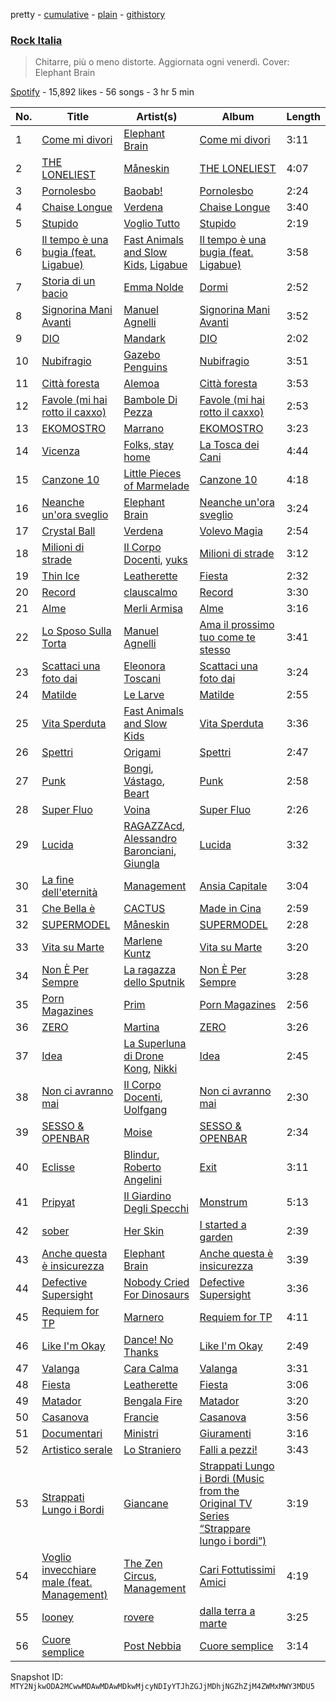 pretty - [cumulative](/playlists/cumulative/37i9dQZF1DWViUlcvfltyZ.md) - [plain](/playlists/plain/37i9dQZF1DWViUlcvfltyZ) - [githistory](https://github.githistory.xyz/mackorone/spotify-playlist-archive/blob/main/playlists/plain/37i9dQZF1DWViUlcvfltyZ)

### [Rock Italia](https://open.spotify.com/playlist/37i9dQZF1DWViUlcvfltyZ)

> Chitarre, più o meno distorte\. Aggiornata ogni venerdì\. Cover: Elephant Brain

[Spotify](https://open.spotify.com/user/spotify) - 15,892 likes - 56 songs - 3 hr 5 min

| No. | Title | Artist(s) | Album | Length |
|---|---|---|---|---|
| 1 | [Come mi divori](https://open.spotify.com/track/7uzsMb477hv1SzEMQUAmVd) | [Elephant Brain](https://open.spotify.com/artist/7seUm7aEVYUy5M61nVARgt) | [Come mi divori](https://open.spotify.com/album/4zAF5jahW8hxPJWfLsoyzk) | 3:11 |
| 2 | [THE LONELIEST](https://open.spotify.com/track/1Ame8XTX6QHY0l0ahqUhgv) | [Måneskin](https://open.spotify.com/artist/0lAWpj5szCSwM4rUMHYmrr) | [THE LONELIEST](https://open.spotify.com/album/1DFNeS38zvoPkx9wwMEwbc) | 4:07 |
| 3 | [Pornolesbo](https://open.spotify.com/track/5RmgabbGvfVIr2Wtl3r75e) | [Baobab!](https://open.spotify.com/artist/0P9V5EdqoioSs6GYNliMTt) | [Pornolesbo](https://open.spotify.com/album/4YpQqDBJkMlpTPWBExpk03) | 2:24 |
| 4 | [Chaise Longue](https://open.spotify.com/track/2oXs1w3ISiVPkz32vXJCCg) | [Verdena](https://open.spotify.com/artist/058thnz6odaxoAN4n3cMBN) | [Chaise Longue](https://open.spotify.com/album/2HtuyQa8ttY6Fn433FIs0s) | 3:40 |
| 5 | [Stupido](https://open.spotify.com/track/1HbeSRRvgFWCRg7B6GAG7o) | [Voglio Tutto](https://open.spotify.com/artist/0l7l0zslmsXWkHCM6hZ34C) | [Stupido](https://open.spotify.com/album/3x5ls4mKI2qM6AGl4hPSCx) | 2:19 |
| 6 | [Il tempo è una bugia \(feat\. Ligabue\)](https://open.spotify.com/track/7tl8kzo4DM62We5mgJRYNx) | [Fast Animals and Slow Kids](https://open.spotify.com/artist/2n92OcdDhE5g2CpDI1rjH6), [Ligabue](https://open.spotify.com/artist/7H8ZC8uHJMPZGLMApRRNIz) | [Il tempo è una bugia \(feat\. Ligabue\)](https://open.spotify.com/album/7oM4l6zPvDNo9WgT7J9pxq) | 3:58 |
| 7 | [Storia di un bacio](https://open.spotify.com/track/06KPJCrNZmp1QwG0kJhyUe) | [Emma Nolde](https://open.spotify.com/artist/5Ti3nqsUZsSrsk3qcOADjK) | [Dormi](https://open.spotify.com/album/0o43FP6kzT5GH7opmU9dCo) | 2:52 |
| 8 | [Signorina Mani Avanti](https://open.spotify.com/track/7pljhNu1HXO2TEYg1nLxAa) | [Manuel Agnelli](https://open.spotify.com/artist/1fLNnD2YIhtUR8VrX68As4) | [Signorina Mani Avanti](https://open.spotify.com/album/3ldHaKOt5xQ3puA16Q8Kcl) | 3:52 |
| 9 | [DIO](https://open.spotify.com/track/5rvSgBzvXLuRHNI6fAXArv) | [Mandark](https://open.spotify.com/artist/0Y6B1fQJ0pFHBzYRRN8Bp6) | [DIO](https://open.spotify.com/album/6wWyqa9Ry4Jxne32G7KN9p) | 2:02 |
| 10 | [Nubifragio](https://open.spotify.com/track/2I3pXS5CzCm8sfgdMJYaTQ) | [Gazebo Penguins](https://open.spotify.com/artist/7w6Xdr6KK4A4g9OySnUOUN) | [Nubifragio](https://open.spotify.com/album/5L9oWRa76veQN7AFo0KQhX) | 3:51 |
| 11 | [Città foresta](https://open.spotify.com/track/4GPeaXpFwD2ju3fwnfZQ2Z) | [Alemoa](https://open.spotify.com/artist/0lswjSfiPA2bKp6PHlJISF) | [Città foresta](https://open.spotify.com/album/7Mb7CHDVdLUflxd9pKX21w) | 3:53 |
| 12 | [Favole \(mi hai rotto il caxxo\)](https://open.spotify.com/track/5Pqp4dJ2KgZRA4l3dIY9iX) | [Bambole Di Pezza](https://open.spotify.com/artist/2RucBHMHhR5LMQUoGO19OW) | [Favole \(mi hai rotto il caxxo\)](https://open.spotify.com/album/0YFbYRdWVJ8bqvjOSZ1D2v) | 2:53 |
| 13 | [EKOMOSTRO](https://open.spotify.com/track/1gPkmYuKbTfw5VdPCTpcNB) | [Marrano](https://open.spotify.com/artist/0eH00KPe73zxJhguRiJRwY) | [EKOMOSTRO](https://open.spotify.com/album/0ElZoCtcEi1ff0iSFIhG1j) | 3:23 |
| 14 | [Vicenza](https://open.spotify.com/track/2UoqMxVRl4I5IgDRblSToW) | [Folks, stay home](https://open.spotify.com/artist/2HzkhtnJn3OBy557HAwDYH) | [La Tosca dei Cani](https://open.spotify.com/album/40Fngltav0uIo6x6cw20bM) | 4:44 |
| 15 | [Canzone 10](https://open.spotify.com/track/4kgotZC0lTFDC9VxshW705) | [Little Pieces of Marmelade](https://open.spotify.com/artist/6ap5FlXui4P9SWOKz98o9Z) | [Canzone 10](https://open.spotify.com/album/0na7MpYLhqiienk3tW9uSg) | 4:18 |
| 16 | [Neanche un'ora sveglio](https://open.spotify.com/track/5uIlaWEQjpztXgax3dhUWs) | [Elephant Brain](https://open.spotify.com/artist/7seUm7aEVYUy5M61nVARgt) | [Neanche un'ora sveglio](https://open.spotify.com/album/7pzaxpTYLbPw2SNlM1wstE) | 3:24 |
| 17 | [Crystal Ball](https://open.spotify.com/track/4rJZeYt6ArHcnPova0Hgtw) | [Verdena](https://open.spotify.com/artist/058thnz6odaxoAN4n3cMBN) | [Volevo Magia](https://open.spotify.com/album/0ISl1KHwbmQIJBe0TOWqGk) | 2:54 |
| 18 | [Milioni di strade](https://open.spotify.com/track/3WkO6y6Q8AAkoUkHgg4WqH) | [Il Corpo Docenti](https://open.spotify.com/artist/54fov0UfPlOOvOWid3VL7p), [yuks](https://open.spotify.com/artist/5S1ajwH3erCE1RDfGiAESd) | [Milioni di strade](https://open.spotify.com/album/5RCjhOxheSBtZ7ezp1R7GM) | 3:12 |
| 19 | [Thin Ice](https://open.spotify.com/track/4EJhnSQtPRUN5cUzaSA0ZH) | [Leatherette](https://open.spotify.com/artist/4nAQf14Uz5C0uSACkrNwIW) | [Fiesta](https://open.spotify.com/album/0rXmDvbdBuAsMVQYpfqT0u) | 2:32 |
| 20 | [Record](https://open.spotify.com/track/7bJJKJtXIDYsz87fpRArOs) | [clauscalmo](https://open.spotify.com/artist/0JYnmJcNn4DnQkJfHFjLnR) | [Record](https://open.spotify.com/album/6gMEYik1cWddt2je1HT0n1) | 3:30 |
| 21 | [Alme](https://open.spotify.com/track/0GyrUsvIJJ5DZPHpEQa6kQ) | [Merli Armisa](https://open.spotify.com/artist/6Xi0bEiO6Ncki0K3iudLki) | [Alme](https://open.spotify.com/album/04bQWJKzN1egEcDioDAT1h) | 3:16 |
| 22 | [Lo Sposo Sulla Torta](https://open.spotify.com/track/1K8eYXS6CJq9mzG9rzKDJV) | [Manuel Agnelli](https://open.spotify.com/artist/1fLNnD2YIhtUR8VrX68As4) | [Ama il prossimo tuo come te stesso](https://open.spotify.com/album/4K2fWzhQxYSHcchOglHvSj) | 3:41 |
| 23 | [Scattaci una foto dai](https://open.spotify.com/track/6rVd9LImuHUlRH4m4jZobg) | [Eleonora Toscani](https://open.spotify.com/artist/77d3usyZLz9TS7PBxGRVaD) | [Scattaci una foto dai](https://open.spotify.com/album/1B1CLdFA4LmD7aMnH45bTU) | 3:24 |
| 24 | [Matilde](https://open.spotify.com/track/3rNc1D4Jc2N5idptQxURFa) | [Le Larve](https://open.spotify.com/artist/27NQeT6snHm4r7ksireZOI) | [Matilde](https://open.spotify.com/album/1jiH9g4LEdeyBK4eGyXZKa) | 2:55 |
| 25 | [Vita Sperduta](https://open.spotify.com/track/4s2JGsbchZ8fNiqhIPjCZq) | [Fast Animals and Slow Kids](https://open.spotify.com/artist/2n92OcdDhE5g2CpDI1rjH6) | [Vita Sperduta](https://open.spotify.com/album/0eeFAco3jtZzRFDD6cUl6q) | 3:36 |
| 26 | [Spettri](https://open.spotify.com/track/7EDKymCkYNPVCxC599ecKj) | [Origami](https://open.spotify.com/artist/2z0MB92U117RLN71TMPolD) | [Spettri](https://open.spotify.com/album/5zfBbNIWDkoEuyGA8PnWcd) | 2:47 |
| 27 | [Punk](https://open.spotify.com/track/69SfBtxar6Ld6Wg0dQSFkr) | [Bongi](https://open.spotify.com/artist/3ehxbQ0letT4rNrzvp3SAq), [Vástago](https://open.spotify.com/artist/17oaBlHbOJj8u7HgDqv7RH), [Beart](https://open.spotify.com/artist/2FVeYpAaDkIoK4z1IRjXF3) | [Punk](https://open.spotify.com/album/6SYWYWGIBCQF0rUyjudbtc) | 2:58 |
| 28 | [Super Fluo](https://open.spotify.com/track/2fKq9TUqeqDftjxOaWI4eU) | [Voina](https://open.spotify.com/artist/4dju8CNgf5lL7VXgP3EAmo) | [Super Fluo](https://open.spotify.com/album/59ehW9mlwFVkEhlLk23IzT) | 2:26 |
| 29 | [Lucida](https://open.spotify.com/track/4qR3eEUxdJWsV47UM1xlzs) | [RAGAZZAcd](https://open.spotify.com/artist/6lTvJHqB7bNnL7YCmeFNQp), [Alessandro Baronciani](https://open.spotify.com/artist/7pLL31FfCScLXL47auT67u), [Giungla](https://open.spotify.com/artist/2hXIoMXYA65EDbqyLMzr5r) | [Lucida](https://open.spotify.com/album/7oGLgcoV0yrJJACgWZsKZZ) | 3:32 |
| 30 | [La fine dell'eternità](https://open.spotify.com/track/2DTSHEAcv2hUnVoRvYiOmo) | [Management](https://open.spotify.com/artist/5RRnJxnVoqmFFqZBXkAW3F) | [Ansia Capitale](https://open.spotify.com/album/2I6L45zp4O8twWUyAHirSj) | 3:04 |
| 31 | [Che Bella è](https://open.spotify.com/track/25hud035fkibY2xzOuMLWY) | [CACTUS](https://open.spotify.com/artist/0aAbF9XRGmASY77Z9MHtRK) | [Made in Cina](https://open.spotify.com/album/7zWOLZSOXOVfSRTVCOWP4X) | 2:59 |
| 32 | [SUPERMODEL](https://open.spotify.com/track/63WuQOXohQIxOxIFA2K7bR) | [Måneskin](https://open.spotify.com/artist/0lAWpj5szCSwM4rUMHYmrr) | [SUPERMODEL](https://open.spotify.com/album/5jhbLeXH1a3SRSOg84GSUn) | 2:28 |
| 33 | [Vita su Marte](https://open.spotify.com/track/40HYN8CnWJ39IeG67MXXHy) | [Marlene Kuntz](https://open.spotify.com/artist/1koU3PYin1x0g79oU9VB4A) | [Vita su Marte](https://open.spotify.com/album/0FIaLKIPdBsabXJA5ehKO6) | 3:20 |
| 34 | [Non È Per Sempre](https://open.spotify.com/track/3hmcaxci5fSfzMdT59gf3M) | [La ragazza dello Sputnik](https://open.spotify.com/artist/3k1ymzgC0JLqsmj6R8WaYB) | [Non È Per Sempre](https://open.spotify.com/album/1ENKtcZOUYJj21mbuki1XI) | 3:28 |
| 35 | [Porn Magazines](https://open.spotify.com/track/4f3tMrw56Kl9HUrrqhgHza) | [Prim](https://open.spotify.com/artist/4eiK39Rrg0g8Dml029aGHy) | [Porn Magazines](https://open.spotify.com/album/32F9nzCzR2vhhm5XMW4yiM) | 2:56 |
| 36 | [ZERO](https://open.spotify.com/track/6hrRoEVft0SM5lsBUq3MMe) | [Martina](https://open.spotify.com/artist/5FUuvvK6pzPDOJsRl10Z8p) | [ZERO](https://open.spotify.com/album/53XmHlZRSLn5vBenhupHfq) | 3:26 |
| 37 | [Idea](https://open.spotify.com/track/0AI35B8TuEtmz5ayf4dQR0) | [La Superluna di Drone Kong](https://open.spotify.com/artist/2yrGOWgivuL3OubJfHj5Xt), [Nikki](https://open.spotify.com/artist/1y9wN6EknDQynEF6123dXJ) | [Idea](https://open.spotify.com/album/3jG7ZwprmZW0PDoImjUL0H) | 2:45 |
| 38 | [Non ci avranno mai](https://open.spotify.com/track/69rYYzgRz9STrOZ7aARRLY) | [Il Corpo Docenti](https://open.spotify.com/artist/54fov0UfPlOOvOWid3VL7p), [Uolfgang](https://open.spotify.com/artist/2XltGObUBQdNTkAFIR0Av4) | [Non ci avranno mai](https://open.spotify.com/album/2uaDhcy5ty67ZrISRt3cFr) | 2:30 |
| 39 | [SESSO & OPENBAR](https://open.spotify.com/track/4CtmrooLElIO7iZwdDMpdJ) | [Moise](https://open.spotify.com/artist/7v40Q7L4JodP3Bav2Za0s8) | [SESSO & OPENBAR](https://open.spotify.com/album/4L6iv1xkvjlqmsIzTAh8VC) | 2:34 |
| 40 | [Eclisse](https://open.spotify.com/track/3fbCH7xhmMVqFUZg0Thp8W) | [Blindur](https://open.spotify.com/artist/7LUvRhMok52Bi5G2gmQzGc), [Roberto Angelini](https://open.spotify.com/artist/5dXjtDjzsFpgMKH1m1zceb) | [Exit](https://open.spotify.com/album/2hFArGyXZqa0mOxSJzyu1Y) | 3:11 |
| 41 | [Pripyat](https://open.spotify.com/track/4nj2V5hIvuDqC3naDe6JA2) | [Il Giardino Degli Specchi](https://open.spotify.com/artist/20ftPqYNYr79uuQF6XfWA6) | [Monstrum](https://open.spotify.com/album/0vKnHM72zHmy0NONDrls5i) | 5:13 |
| 42 | [sober](https://open.spotify.com/track/1LmM5Y3OnbNAeTVKg73Jgc) | [Her Skin](https://open.spotify.com/artist/6zdyc0Juu2p2uVVISAhOJe) | [I started a garden](https://open.spotify.com/album/11suIFqciw4aNWEBRtJjPj) | 2:39 |
| 43 | [Anche questa è insicurezza](https://open.spotify.com/track/7Jv6EL3KvtPEdK67S66fVE) | [Elephant Brain](https://open.spotify.com/artist/7seUm7aEVYUy5M61nVARgt) | [Anche questa è insicurezza](https://open.spotify.com/album/0FR945zs1rjI0asExLmnM0) | 3:39 |
| 44 | [Defective Supersight](https://open.spotify.com/track/75edXIj9lMn82jTlzOwUf3) | [Nobody Cried For Dinosaurs](https://open.spotify.com/artist/2RQE2lqMvFUFA5u0znpkvo) | [Defective Supersight](https://open.spotify.com/album/1cbY5ev5FxZPHP3grGgMau) | 3:36 |
| 45 | [Requiem for TP](https://open.spotify.com/track/2tKkwGSScN2lXKPt4WnZ8r) | [Marnero](https://open.spotify.com/artist/1x22C5vb3nBm1GAmQxwz8N) | [Requiem for TP](https://open.spotify.com/album/3G2XhOuo98pWcII855p9ub) | 4:11 |
| 46 | [Like I'm Okay](https://open.spotify.com/track/4z7m5fHKANtRtr8CGnckLd) | [Dance! No Thanks](https://open.spotify.com/artist/0885hgEwstYF6vz2qHbSpC) | [Like I'm Okay](https://open.spotify.com/album/1wYkIgcLpMG9DggdMQw62n) | 2:49 |
| 47 | [Valanga](https://open.spotify.com/track/6cqwc1pyl5i48tBCxGgEvS) | [Cara Calma](https://open.spotify.com/artist/2FK3lJvn42dNrSeVzs5MoC) | [Valanga](https://open.spotify.com/album/0Uzr5FEyRVTN2WuilSQZ0Q) | 3:31 |
| 48 | [Fiesta](https://open.spotify.com/track/1PMoaqAqVRQdZuBzACqcPw) | [Leatherette](https://open.spotify.com/artist/4nAQf14Uz5C0uSACkrNwIW) | [Fiesta](https://open.spotify.com/album/0YVnkqNYaSrz2YFffWz2BG) | 3:06 |
| 49 | [Matador](https://open.spotify.com/track/5g0aCS1VkUjInpKZJ5sqZw) | [Bengala Fire](https://open.spotify.com/artist/5B516AbC2BhNio4qvbDdNb) | [Matador](https://open.spotify.com/album/2HU1bNOzJU13btY8KjjNIC) | 3:20 |
| 50 | [Casanova](https://open.spotify.com/track/4fImlKONfekd1g8CNPnOea) | [Francie](https://open.spotify.com/artist/0yWTeuyotX6gZzD2pbe8ip) | [Casanova](https://open.spotify.com/album/48Kseq11LU065k91UeV3c3) | 3:56 |
| 51 | [Documentari](https://open.spotify.com/track/19b8lNcPaC9srKUjKc7Cbp) | [Ministri](https://open.spotify.com/artist/6an9YCv0S0Mj3rsaD9Ahpz) | [Giuramenti](https://open.spotify.com/album/6IKfDFFZZNzNf0m5AiFRKe) | 3:16 |
| 52 | [Artistico serale](https://open.spotify.com/track/5EBpMh8KabaQxYITlPd5nc) | [Lo Straniero](https://open.spotify.com/artist/0m2ZFwd9Gh7wI0NpqzIkBD) | [Falli a pezzi!](https://open.spotify.com/album/6Y5QkxB88qzpT3njgKH2LF) | 3:43 |
| 53 | [Strappati Lungo i Bordi](https://open.spotify.com/track/1tmxGSXmeKk5NjZh3hIG7v) | [Giancane](https://open.spotify.com/artist/5SHRnc9Tl14jqVV0CTr49B) | [Strappati Lungo i Bordi \(Music from the Original TV Series “Strappare lungo i bordi”\)](https://open.spotify.com/album/18jzdWKRrSxdgDr9IRe0RM) | 3:19 |
| 54 | [Voglio invecchiare male \(feat\. Management\)](https://open.spotify.com/track/1UioMVlhDjrjJ3o6HP2Vhr) | [The Zen Circus](https://open.spotify.com/artist/7nrxF1ilcwJNHofGUfsC84), [Management](https://open.spotify.com/artist/5RRnJxnVoqmFFqZBXkAW3F) | [Cari Fottutissimi Amici](https://open.spotify.com/album/43iU5QUL15hYLkbiZfk1aB) | 4:19 |
| 55 | [looney](https://open.spotify.com/track/5iYyPap3wN9D2W0gCYmaMi) | [rovere](https://open.spotify.com/artist/5epzSn98pqluCq6hyGu3ux) | [dalla terra a marte](https://open.spotify.com/album/6z2qRqLEQN4vz1scFkRiyr) | 3:25 |
| 56 | [Cuore semplice](https://open.spotify.com/track/2SKyzBp3873FWQUvjncE7X) | [Post Nebbia](https://open.spotify.com/artist/0BdiTIT0f1quCjphcLrwKZ) | [Cuore semplice](https://open.spotify.com/album/3vtlBpilYG12I4gHDfbBZf) | 3:14 |

Snapshot ID: `MTY2NjkwODA2MCwwMDAwMDAwMDkwMjcyNDIyYTJhZGJjMDhjNGZhZjM4ZWMxMWY3MDU5`
